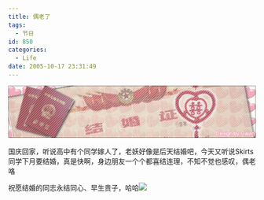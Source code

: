 ```yaml
---
title: 偶老了
tags:
  - 节日
id: 850
categories:
  - Life
date: 2005-10-17 23:31:49
---
```


![](/images/2005/10/17_27_2504139201_12700.gif)

国庆回家，听说高中有个同学嫁人了，老妖好像是后天结婚吧，今天又听说Skirts同学下月要结婚，真是快啊，身边朋友一个个都喜结连理，不知不觉也感叹，偶老咯

祝愿结婚的同志永结同心、早生贵子，哈哈![](/images/2003/10/em047.gif) 
